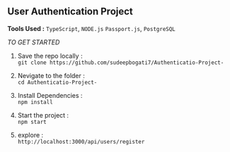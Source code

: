 ## User Authentication Project 

**Tools Used :** `TypeScript`, `NODE.js` `Passport.js`, `PostgreSQL`

*TO GET STARTED*

1. Save the repo locally : <br>
``` git clone https://github.com/sudeepbogati7/Authenticatio-Project- ```

2. Nevigate to the folder :<br>
```cd Authenticatio-Project- ```

3. Install Dependencies : <br>
 ```npm install ```

 4. Start the project :<br>
``` npm start ```

5. explore : <br>
```http://localhost:3000/api/users/register```
